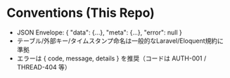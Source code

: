 # Conventions (This Repo)

- JSON Envelope:
  {
    "data": {...},
    "meta": {...},
    "error": null
  }
- テーブル/外部キー/タイムスタンプ命名は一般的なLaravel/Eloquent規約に準拠
- エラーは { code, message, details } を推奨（コードは AUTH-001 / THREAD-404 等）
